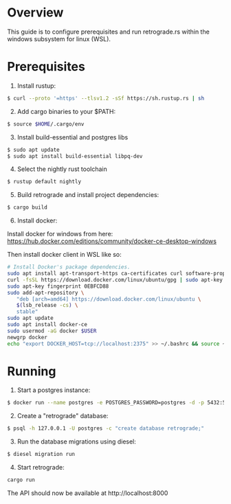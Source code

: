 # Overview

This guide is to configure prerequisites and run retrograde.rs within the windows subsystem for linux (WSL).

# Prerequisites

1. Install rustup:

```sh
$ curl --proto '=https' --tlsv1.2 -sSf https://sh.rustup.rs | sh
```

2. Add cargo binaries to your $PATH:

```sh
$ source $HOME/.cargo/env
```

3. Install build-essential and postgres libs

```sh
$ sudo apt update
$ sudo apt install build-essential libpq-dev
```

4. Select the nightly rust toolchain

```sh
$ rustup default nightly
```

5. Build retrograde and install project dependencies:

```sh
$ cargo build
```

6. Install docker:

Install docker for windows from here: https://hub.docker.com/editions/community/docker-ce-desktop-windows

Then install docker client in WSL like so:

```sh
# Install Docker's package dependencies.
sudo apt install apt-transport-https ca-certificates curl software-properties-common
curl -fsSL https://download.docker.com/linux/ubuntu/gpg | sudo apt-key add -
sudo apt-key fingerprint 0EBFCD88
sudo add-apt-repository \
   "deb [arch=amd64] https://download.docker.com/linux/ubuntu \
   $(lsb_release -cs) \
   stable"
sudo apt update
sudo apt install docker-ce
sudo usermod -aG docker $USER
newgrp docker
echo "export DOCKER_HOST=tcp://localhost:2375" >> ~/.bashrc && source ~/.bashrc
```

# Running

1. Start a postgres instance:

```sh
$ docker run --name postgres -e POSTGRES_PASSWORD=postgres -d -p 5432:5432 postgres:11
```

2. Create a "retrograde" database:

```sh
$ psql -h 127.0.0.1 -U postgres -c "create database retrograde;"
```

3. Run the database migrations using diesel:

```sh
$ diesel migration run
```

4. Start retrograde:

```sh
cargo run
```

The API should now be available at http://localhost:8000
